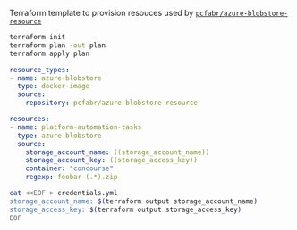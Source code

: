 Terraform template to provision resouces used by [`pcfabr/azure-blobstore-resource`](https://github.com/pivotal-cf/azure-blobstore-resource)

```sh
terraform init
terraform plan -out plan
terraform apply plan
```

```yaml
resource_types:
- name: azure-blobstore
  type: docker-image
  source:
    repository: pcfabr/azure-blobstore-resource

resources:
- name: platform-automation-tasks
  type: azure-blobstore
  source:
    storage_account_name: ((storage_account_name))
    storage_account_key: ((storage_access_key)) 
    container: "concourse"
    regexp: foobar-(.*).zip
```


```sh
cat <<EOF > credentials.yml
storage_account_name: $(terraform output storage_account_name)
storage_access_key: $(terraform output storage_access_key)
EOF
```